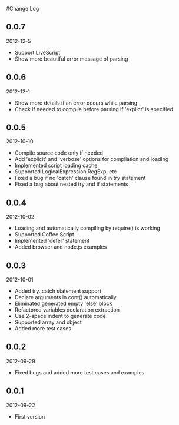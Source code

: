 #Change Log

## 0.0.7

2012-12-5

* Support LiveScript
* Show more beautiful error message of parsing

## 0.0.6

2012-12-1

* Show more details if an error occurs while parsing
* Check if needed to compile before parsing if 'explict' is specified

## 0.0.5

2012-10-10

* Compile source code only if needed
* Add 'explicit' and 'verbose' options for compilation and loading
* Implemented script loading cache
* Supported LogicalExpression,RegExp, etc
* Fixed a bug if no 'catch' clause found in try statement
* Fixed a bug about nested try and if statements

## 0.0.4

2012-10-02

* Loading and automatically compiling by require() is working
* Supported Coffee Script
* Implemented 'defer' statement
* Added browser and node.js examples

## 0.0.3

2012-10-01

* Added try..catch statement support
* Declare arguments in cont() automatically
* Eliminated generated empty 'else' block
* Refactored variables declaration extraction
* Use 2-space indent to generate code
* Supported array and object 
* Added more test cases

## 0.0.2

2012-09-29

* Fixed bugs and added more test cases and examples

## 0.0.1

2012-09-22

* First version

